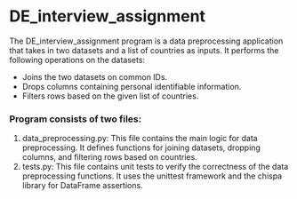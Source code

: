 # DE_interview_assignment

The DE_interview_assignment program is a data preprocessing application that takes in two datasets and a list of countries as inputs. It performs the following operations on the datasets:

- Joins the two datasets on common IDs.
- Drops columns containing personal identifiable information.
- Filters rows based on the given list of countries.

### Program consists of two files:

1. data_preprocessing.py: This file contains the main logic for data preprocessing. It defines functions for joining datasets, dropping columns, and filtering rows based on countries.
2. tests.py: This file contains unit tests to verify the correctness of the data preprocessing functions. It uses the unittest framework and the chispa library for DataFrame assertions.

